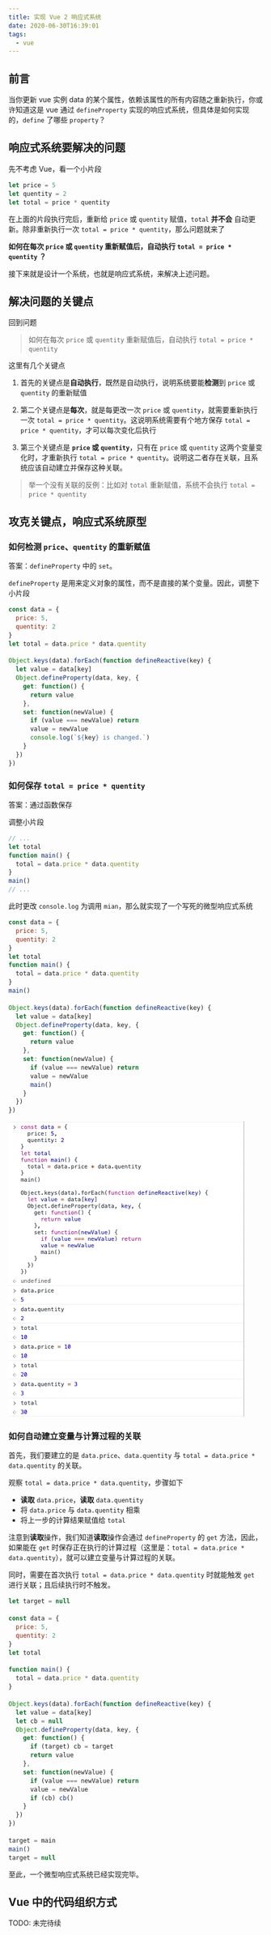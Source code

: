 ```yaml
---
title: 实现 Vue 2 响应式系统
date: 2020-06-30T16:39:01
tags:
  - vue
---
```


## 前言

当你更新 vue 实例 data 的某个属性，依赖该属性的所有内容随之重新执行，你或许知道这是 vue 通过 `defineProperty` 实现的响应式系统，但具体是如何实现的，`define` 了哪些 `property`？

## 响应式系统要解决的问题

先不考虑 Vue，看一个小片段

```js
let price = 5
let quentity = 2
let total = price * quentity
```

在上面的片段执行完后，重新给 `price` 或 `quentity` 赋值，`total` **并不会** 自动更新。除非重新执行一次 `total = price * quentity`，那么问题就来了

**如何在每次 `price` 或 `quentity` 重新赋值后，自动执行 `total = price * quentity` ？**

接下来就是设计一个系统，也就是响应式系统，来解决上述问题。

## 解决问题的关键点

回到问题

> 如何在每次 `price` 或 `quentity` 重新赋值后，自动执行 `total = price * quentity` 

这里有几个关键点

1. 首先的关键点是**自动执行**，既然是自动执行，说明系统要能**检测**到 `price` 或 `quentity` 的重新赋值
   
2. 第二个关键点是**每次**，就是每更改一次 `price` 或 `quentity`，就需要重新执行一次 `total = price * quentity`。这说明系统需要有个地方保存 `total = price * quentity`，才可以每次变化后执行
   
3. 第三个关键点是 **`price` 或 `quentity`**，只有在 `price` 或 `quentity` 这两个变量变化时，才重新执行 `total = price * quentity`。说明这二者存在关联，且系统应该自动建立并保存这种关联。
  
> 举一个没有关联的反例：比如对 `total` 重新赋值，系统不会执行 `total = price * quentity`

## 攻克关键点，响应式系统原型

### 如何检测 `price`、`quentity` 的重新赋值

答案：`defineProperty` 中的 `set`。

`defineProperty` 是用来定义对象的属性，而不是直接的某个变量。因此，调整下小片段

```js
const data = {
  price: 5,
  quentity: 2
}
let total = data.price * data.quentity

Object.keys(data).forEach(function defineReactive(key) {
  let value = data[key]
  Object.defineProperty(data, key, {
    get: function() {
      return value
    },
    set: function(newValue) {
      if (value === newValue) return
      value = newValue
      console.log(`${key} is changed.`)
    }
  })
})
```

### 如何保存 `total = price * quentity`

答案：通过函数保存

调整小片段

```js
// ...
let total
function main() {
  total = data.price * data.quentity
}
main()
// ...
```

此时更改 `console.log` 为调用 `mian`，那么就实现了一个写死的微型响应式系统

```js
const data = {
  price: 5,
  quentity: 2
}
let total
function main() {
  total = data.price * data.quentity
}
main()

Object.keys(data).forEach(function defineReactive(key) {
  let value = data[key]
  Object.defineProperty(data, key, {
    get: function() {
      return value
    },
    set: function(newValue) {
      if (value === newValue) return
      value = newValue
      main()
    }
  })
})
```

![](./images/00042.png)

### 如何自动建立变量与计算过程的关联

首先，我们要建立的是 `data.price`、`data.quentity` 与 `total = data.price * data.quentity` 的关联。

观察 `total = data.price * data.quentity`，步骤如下

- **读取** `data.price`，**读取** `data.quentity`
- 将 `data.price` 与 `data.quentity` 相乘
- 将上一步的计算结果赋值给 `total`

注意到**读取**操作，我们知道**读取**操作会通过 `defineProperty` 的 `get` 方法，因此，如果能在 `get` 时保存正在执行的计算过程（这里是：`total = data.price * data.quentity`），就可以建立变量与计算过程的关联。

同时，需要在首次执行 `total = data.price * data.quentity` 时就能触发 `get` 进行关联；且后续执行时不触发。

```js
let target = null

const data = {
  price: 5,
  quentity: 2
}
let total

function main() {
  total = data.price * data.quentity
}

Object.keys(data).forEach(function defineReactive(key) {
  let value = data[key]
  let cb = null
  Object.defineProperty(data, key, {
    get: function() {
      if (target) cb = target
      return value
    },
    set: function(newValue) {
      if (value === newValue) return
      value = newValue
      if (cb) cb()
    }
  })
})

target = main
main()
target = null
```

至此，一个微型响应式系统已经实现完毕。

## Vue 中的代码组织方式

TODO: 未完待续
